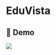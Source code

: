 # EduVista

## 📸 Demo
<div>
<img src="https://github.com/e-khalifa/EasyPOS/blob/main/assets/screenshots/demo.gif">
<div>
